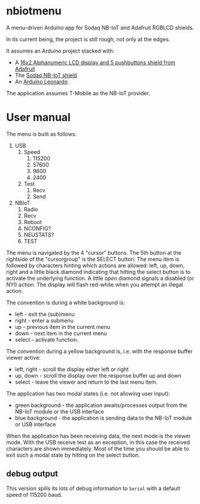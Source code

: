 # nbiotmenu

A menu-driven Arduino app for Sodaq NB-IoT and Adafruit RGBLCD shields.

In its current being, the project is still rough, not only at the edges.

It assumes an Arduino project stacked with:

* A [16x2 Alphanumeric LCD display and 5 pushbuttons shield from Adafruit](https://www.adafruit.com/product/716)
* The [Sodaq NB-IoT shield](https://shop.sodaq.com/nl/nb-iot-shield-deluxe-single-band-5-of-band-28.html)
* An [Arduino Leonardo](https://store.arduino.cc/arduino-leonardo-with-headers)

The application assumes T-Mobile as the NB-IoT provider.

# User manual

The menu is built as follows:

1. USB 
    1. Speed
       1. 115200
       2. 57600
       3. 9600
       4. 2400
    2. Test
       1. Recv
       2. Send
2. NBIoT
    1. Radio
    2. Recv
    3. Reboot
    4. NCONFIG?
    5. NEUSTATS?
    6. TEST

The menu is navigated by the 4 "cursor" buttons. The 5th button at the rightside of the "cursorgroup" is the SELECT button.
The menu item is followed by characters hinting which actions are allowed: left, up, down, right and a little black diamond indicating that hitting the select button is to activate the underlying function. A little _open_ diamond signals a disabled (or NYI) action. The display will flash red-white when you attempt an illegal action.

The convention is during a white background is:

* left - exit the (sub)menu
* right - enter a submenu
* up - previous item in the current menu
* down - next item in the current menu
* select - activate function.

The convention during a yellow background is, i.e. with the response buffer viewer active:

* left, right - scroll the display either left or right
* up, down - scroll the display over the response buffer up and down
* select - leave the viewer and return to the last menu item.

The application has two modal states (i.e. not allowing user input):

* green background - the application awaits/processes output from the NB-IoT module or the USB interface 
* blue background - the application is sending data to the NB-IoT module or USB interface

When the application has been receiving data, the next mode is the viewer mode. With the USB receive test as an exception, in this case the received characters are shown immediately. Most of the time you should be able to exit such a modal state by hitting on the select button.

## debug output

This version spills its lots of debug information to `Serial` with a default speed of 115200 baud.





















